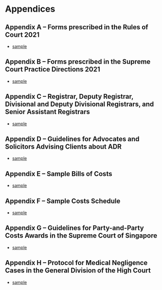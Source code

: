 
<h1 align='justify'>Appendices</h1>


## Appendix A – Forms prescribed in the Rules of Court 2021 

<ul type="*">
	<li><a href="./downloads/Appendix_A/Form_01.pdf" download>sample</a></li>
</ul>

## Appendix B – Forms prescribed in the Supreme Court Practice Directions 2021 

<ul type="*">
	<li><a href="./downloads/Appendix_A/Form_01.pdf" download>sample</a></li>
</ul>

## Appendix C – Registrar, Deputy Registrar, Divisional and Deputy Divisional Registrars, and Senior Assistant Registrars 

<ul type="*">
	<li><a href="./downloads/Appendix_A/Form_01.pdf" download>sample</a></li>
</ul>

## Appendix D – Guidelines for Advocates and Solicitors Advising Clients about ADR 

<ul type="*">
	<li><a href="./downloads/Appendix_A/Form_01.pdf" download>sample</a></li>
</ul>

## Appendix E – Sample Bills of Costs 

<ul type="*">
	<li><a href="./downloads/Appendix_A/Form_01.pdf" download>sample</a></li>
</ul>

## Appendix F – Sample Costs Schedule 
<ul type="*">
	<li><a href="./downloads/Appendix_A/Form_01.pdf" download>sample</a></li>
</ul>

## Appendix G – Guidelines for Party-and-Party Costs Awards in the Supreme Court of Singapore 

<ul type="*">
	<li><a href="./downloads/Appendix_A/Form_01.pdf" download>sample</a></li>
</ul>

## Appendix H – Protocol for Medical Negligence Cases in the General Division of the High Court 

<ul type="*">
	<li><a href="./downloads/Appendix_A/Form_01.pdf" download>sample</a></li>
</ul>


